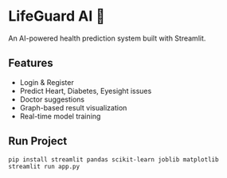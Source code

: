 # LifeGuard AI 🧠

An AI-powered health prediction system built with Streamlit.

## Features
- Login & Register
- Predict Heart, Diabetes, Eyesight issues
- Doctor suggestions
- Graph-based result visualization
- Real-time model training

## Run Project
```bash
pip install streamlit pandas scikit-learn joblib matplotlib
streamlit run app.py
